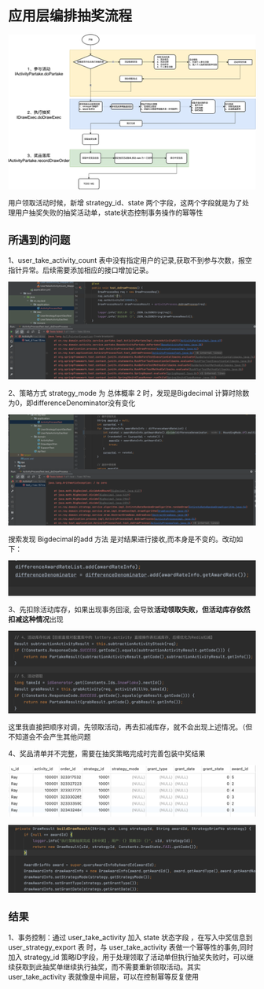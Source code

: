 # 应用层编排抽奖流程

![应用层编排服务.drawio](images/应用层编排服务.drawio.png)

用户领取活动时候，新增 strategy_id、state 两个字段，这两个字段就是为了处理用户抽奖失败的抽奖活动单，state状态控制事务操作的幂等性

## 所遇到的问题

1、user_take_activity_count 表中没有指定用户的记录,获取不到参与次数，报空指针异常。后续需要添加相应的接口增加记录。

![q1](images/step11_q1.png)

2、策略方式 strategy_mode 为 总体概率 2 时，发现是Bigdecimal 计算时除数为0，即differenceDenominator没有变化

![step11_q2](images/step11_q2.png)

搜索发现 Bigdecimal的add 方法 是对结果进行接收,而本身是不变的。改动如下：

![step11_q3](images/step11_q3.png)

3、先扣除活动库存，如果出现事务回滚, 会导致**活动领取失败，但活动库存依然扣减这种情况**出现

![step11_q4](images/step11_q4.png)

这里我直接把顺序对调，先领取活动，再去扣减库存，就不会出现上述情况。（但不知道会不会产生其他问题

4、奖品清单并不完整，需要在抽奖策略完成时完善包装中奖结果

![step11_q5](images/step11_q5.png)

![step11_q6](images/step11_q6.png)

## 结果

1、事务控制：通过 user_take_activity 加入 state 状态字段 ，在写入中奖信息到 user_strategy_export 表 时，与 user_take_activity 表做一个幂等性的事务,同时加入 strategy_id 策略ID字段，用于处理领取了活动单但执行抽奖失败时，可以继续获取到此抽奖单继续执行抽奖，而不需要重新领取活动。其实 user_take_activity 表就像是中间层，可以在控制幂等反复使用